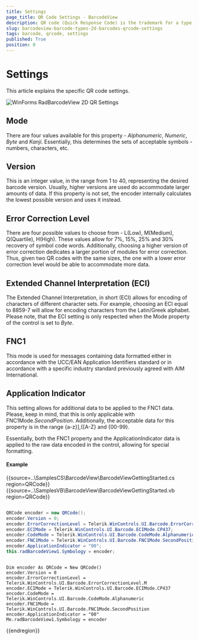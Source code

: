 ```yaml
---
title: Settings
page_title: QR Code Settings - BarcodeView
description: QR code (Quick Response Code) is the trademark for a type of matrix barcode.
slug: barcodeview-barcode-types-2d-barcodes-qrcode-settings
tags: barcode, qrcode, settings
published: True
position: 0 
---
```


# Settings

This article explains the specific QR code settings.

![WinForms RadBarcodeView 2D QR Settings](images/barcode-2d-barcodes-qrcode-settings001.png)

## Mode

There are four values available for this property - *Alphanumeric*, *Numeric*, *Byte* and *Kanji*. Essentially, this determines the sets of acceptable symbols - numbers, characters, etc.

## Version

This is an integer value, in the range from 1 to 40, representing the desired barcode version. Usually, higher versions are used do accommodate larger amounts of data. If this property is not set, the encoder internally calculates the lowest possible version and uses it instead.

## Error Correction Level

There are four possible values to choose from - L(Low), M(Medium), Q(Quartile), H(High). These values allow for 7%, 15%, 25% and 30% recovery of symbol code words. Additionally, choosing a higher version of error correction dedicates a larger portion of modules for error correction. Thus, given two QR codes with the same sizes, the one with a lower error correction level would be able to accommodate more data.

## Extended Channel Interpretation (ECI)

The Extended Channel Interpretation, in short (ECI) allows for encoding of characters of different character sets. For example, choosing an ECI equal to 8859-7 will allow for encoding characters from the Latin/Greek alphabet. Please note, that the ECI setting is only respected when the Mode property of the control is set to *Byte*.

## FNC1

This mode is used for messages containing data formatted either in accordance with the UCC/EAN Application Identifiers standard or in accordance with a specific industry standard previously agreed with AIM International.

## Application Indicator

This setting allows for additional data to be applied to the FNC1 data. Please, keep in mind, that this is only applicable with FNC1Mode.*SecondPosition*. Additionally, the acceptable data for this property is in the range {a-z}],{[A-Z} and {00-99}.

Essentially, both the FNC1 property and the ApplicationIndicator data is applied to the raw data encoded in the control, allowing for special formatting.

#### Example

{{source=..\SamplesCS\BarcodeView\BarcodeViewGettingStarted.cs region=QRCode}} 
{{source=..\SamplesVB\BarcodeView\BarcodeViewGettingStarted.vb region=QRCode}}

````C#

QRCode encoder = new QRCode();
encoder.Version = 0;
encoder.ErrorCorrectionLevel = Telerik.WinControls.UI.Barcode.ErrorCorrectionLevel.M;
encoder.ECIMode = Telerik.WinControls.UI.Barcode.ECIMode.CP437;
encoder.CodeMode = Telerik.WinControls.UI.Barcode.CodeMode.Alphanumeric;
encoder.FNC1Mode = Telerik.WinControls.UI.Barcode.FNC1Mode.SecondPosition;
encoder.ApplicationIndicator = "00";
this.radBarcodeView1.Symbology = encoder;         

````
````VB.NET

Dim encoder As QRCode = New QRCode()
encoder.Version = 0
encoder.ErrorCorrectionLevel = Telerik.WinControls.UI.Barcode.ErrorCorrectionLevel.M
encoder.ECIMode = Telerik.WinControls.UI.Barcode.ECIMode.CP437
encoder.CodeMode = Telerik.WinControls.UI.Barcode.CodeMode.Alphanumeric
encoder.FNC1Mode = Telerik.WinControls.UI.Barcode.FNC1Mode.SecondPosition
encoder.ApplicationIndicator = "00"
Me.radBarcodeView1.Symbology = encoder

```` 
{{endregion}}







 
